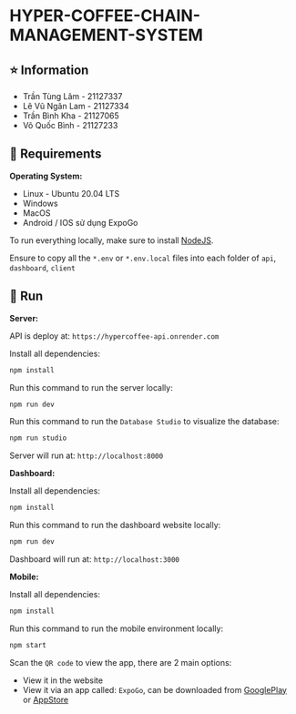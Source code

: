 # HYPER-COFFEE-CHAIN-MANAGEMENT-SYSTEM

## ⭐ Information

-   Trần Tùng Lâm - 21127337
-   Lê Vũ Ngân Lam - 21127334
-   Trần Bình Kha - 21127065
-   Võ Quốc Bình - 21127233

## 📄 Requirements

**Operating System:**

-   Linux - Ubuntu 20.04 LTS
-   Windows
-   MacOS
-   Android / IOS sử dụng ExpoGo

To run everything locally, make sure to install [NodeJS](https://nodejs.org/en/download).

Ensure to copy all the `*.env` or `*.env.local` files into each folder of `api`, `dashboard`, `client`

## 🚀 Run

**Server:**

API is deploy at: `https://hypercoffee-api.onrender.com`

Install all dependencies:

```bash
npm install
```

Run this command to run the server locally:

```bash
npm run dev
```

Run this command to run the `Database Studio` to visualize the database:

```bash
npm run studio
```

Server will run at: `http://localhost:8000`

**Dashboard:**

Install all dependencies:

```bash
npm install
```

Run this command to run the dashboard website locally:

```bash
npm run dev
```

Dashboard will run at: `http://localhost:3000`

**Mobile:**

Install all dependencies:

```bash
npm install
```

Run this command to run the mobile environment locally:

```bash
npm start
```

Scan the `QR code` to view the app, there are 2 main options:

-   View it in the website
-   View it via an app called: `ExpoGo`, can be downloaded from [GooglePlay](https://play.google.com/store/search?q=expo+go&c=apps) or [AppStore](https://apps.apple.com/us/app/expo-go/id982107779)
